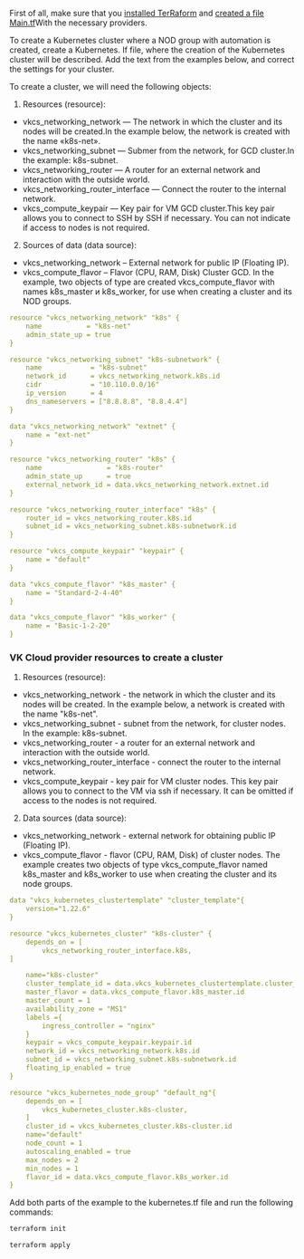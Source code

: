 <warn>

First of all, make sure that you [installed TerRaform](https://mcs.mail.ru/docs/ru/additionals/terraform/terraform-installation) and [created a file Main.tf](https://mcs.mail.ru/docs/ru/additionals/terraform/terraform-provider-config)With the necessary providers.

</warn>

To create a Kubernetes cluster where a NOD group with automation is created, create a Kubernetes. If file, where the creation of the Kubernetes cluster will be described. Add the text from the examples below, and correct the settings for your cluster.

To create a cluster, we will need the following objects:

1. Resources (resource):

- vkcs_networking_network — The network in which the cluster and its nodes will be created.In the example below, the network is created with the name «k8s-net».
- vkcs_networking_subnet — Submer from the network, for GCD cluster.In the example: k8s-subnet.
- vkcs_networking_router — A router for an external network and interaction with the outside world.
- vkcs_networking_router_interface — Connect the router to the internal network.
- vkcs_compute_keypair — Key pair for VM GCD cluster.This key pair allows you to connect to SSH by SSH if necessary. You can not indicate if access to nodes is not required.

2. Sources of data (data source):

- vkcs_networking_network – External network for public IP (Floating IP).
- vkcs_compute_flavor – Flavor (CPU, RAM, Disk) Cluster GCD. In the example, two objects of type are created vkcs_compute_flavor with names k8s_master и k8s_worker, for use when creating a cluster and its NOD groups.

```yaml
resource "vkcs_networking_network" "k8s" {
    name           = "k8s-net"
    admin_state_up = true
}

resource "vkcs_networking_subnet" "k8s-subnetwork" {
    name            = "k8s-subnet"
    network_id      = vkcs_networking_network.k8s.id
    cidr            = "10.110.0.0/16"
    ip_version      = 4
    dns_nameservers = ["8.8.8.8", "8.8.4.4"]
}

data "vkcs_networking_network" "extnet" {
    name = "ext-net"
}

resource "vkcs_networking_router" "k8s" {
    name                = "k8s-router"
    admin_state_up      = true
    external_network_id = data.vkcs_networking_network.extnet.id
}

resource "vkcs_networking_router_interface" "k8s" {
    router_id = vkcs_networking_router.k8s.id
    subnet_id = vkcs_networking_subnet.k8s-subnetwork.id
}

resource "vkcs_compute_keypair" "keypair" {
    name = "default"
}

data "vkcs_compute_flavor" "k8s_master" {
    name = "Standard-2-4-40"
}

data "vkcs_compute_flavor" "k8s_worker" {
    name = "Basic-1-2-20"
}
```

### VK Cloud provider resources to create a cluster

1. Resources (resource):

- vkcs_networking_network - the network in which the cluster and its nodes will be created. In the example below, a network is created with the name "k8s-net".
- vkcs_networking_subnet - subnet from the network, for cluster nodes. In the example: k8s-subnet.
- vkcs_networking_router - a router for an external network and interaction with the outside world.
- vkcs_networking_router_interface - connect the router to the internal network.
- vkcs_compute_keypair - key pair for VM cluster nodes. This key pair allows you to connect to the VM via ssh if necessary. It can be omitted if access to the nodes is not required.

2. Data sources (data source):

- vkcs_networking_network - external network for obtaining public IP (Floating IP).
- vkcs_compute_flavor - flavor (CPU, RAM, Disk) of cluster nodes. The example creates two objects of type vkcs_compute_flavor named k8s_master and k8s_worker to use when creating the cluster and its node groups.

```yaml
data "vkcs_kubernetes_clustertemplate" "cluster_template"{
    version="1.22.6"
}

resource "vkcs_kubernetes_cluster" "k8s-cluster" {
    depends_on = [
        vkcs_networking_router_interface.k8s,
]

    name="k8s-cluster"
    cluster_template_id = data.vkcs_kubernetes_clustertemplate.cluster_template.id
    master_flavor = data.vkcs_compute_flavor.k8s_master.id
    master_count = 1
    availability_zone = "MS1"
    labels ={
        ingress_controller = "nginx"
    }
    keypair = vkcs_compute_keypair.keypair.id
    network_id = vkcs_networking_network.k8s.id
    subnet_id = vkcs_networking_subnet.k8s-subnetwork.id
    floating_ip_enabled = true
}

resource "vkcs_kubernetes_node_group" "default_ng"{
    depends_on = [
        vkcs_kubernetes_cluster.k8s-cluster,
    ]
    cluster_id = vkcs_kubernetes_cluster.k8s-cluster.id
    name="default"
    node_count = 1
    autoscaling_enabled = true
    max_nodes = 2
    min_nodes = 1
    flavor_id = data.vkcs_compute_flavor.k8s_worker.id
}
```

Add both parts of the example to the kubernetes.tf file and run the following commands:

```bash
terraform init
```
```bash
terraform apply
```
